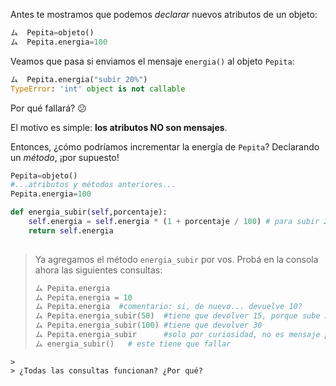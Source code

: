 Antes te mostramos que podemos *declarar* nuevos atributos de un objeto:

```python
ム  Pepita=objeto()
ム  Pepita.energia=100
```

Veamos que pasa si enviamos el mensaje `energia()` al objeto `Pepita`:

```python
ム  Pepita.energia("subir 20%")
TypeError: 'int' object is not callable
```
Por qué fallará? :confused:

El motivo es simple: **los atributos NO son mensajes**.

Entonces, ¿cómo podríamos incrementar la energía de `Pepita`? Declarando un *método*, ¡por supuesto!

```python
Pepita=objeto()
#...atributos y métodos anteriores...
Pepita.energia=100

def energia_subir(self,porcentaje):
    self.energia = self.energia * (1 + porcentaje / 100) # para subir 25%, multiplicamos por 1.25
    return self.energia 
    
```

> Ya agregamos el método `energia_subir` por vos. Probá en la consola ahora las siguientes consultas:
>
> ```python
> ム Pepita.energia
> ム Pepita.energia = 10
> ム Pepita.energia  #comentario: si, de nuevo... devuelve 10?
> ム Pepita.energia_subir(50)  #tiene que devolver 15, porque sube 50% 
> ム Pepita.energia_subir(100) #tiene que devolver 30
> ム Pepita.energia_subir      #solo por curiosidad, no es mensaje porque le falta el ()
> ム energia_subir()   # este tiene que fallar
```
>
> ¿Todas las consultas funcionan? ¿Por qué?
